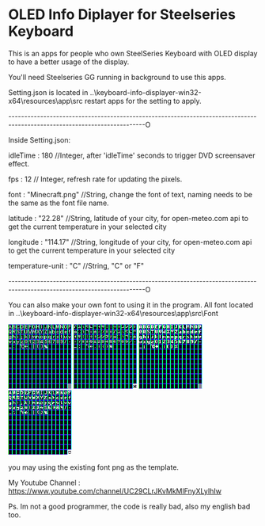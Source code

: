 # OLED Info Diplayer for Steelseries Keyboard
This is an apps for people who own SteelSeries Keyboard with OLED display to have a better usage of the display.

You'll need Steelseries GG running in background to use this apps.

Setting.json is located in ..\keyboard-info-displayer-win32-x64\resources\app\src restart apps for the setting to apply.


-------------------------------------------------------------------------------------------------------------------------O

Inside Setting.json:

idleTime : 180 //Integer, after 'idleTime' seconds to trigger DVD screensaver effect.

fps : 12 // Integer, refresh rate for updating the pixels.

font : "Minecraft.png" //String, change the font of text, naming needs to be the same as the font file name.

latitude : "22.28" //String, latitude of your city, for open-meteo.com api to get the current temperature in your selected city

longitude : "114.17" //String, longitude of your city, for open-meteo.com api to get the current temperature in your selected city

temperature-unit : "C" //String, "C" or "F"

-------------------------------------------------------------------------------------------------------------------------O


You can also make your own font to using it in the program.
All font located in ..\keyboard-info-displayer-win32-x64\resources\app\src\Font

![alt text](https://github.com/davimrs/keyboard-info-displayer/blob/main/src/Font/Arial.png)
![alt text](https://github.com/davimrs/keyboard-info-displayer/blob/main/src/Font/Minecraft.png)
![alt text](https://github.com/davimrs/keyboard-info-displayer/blob/main/src/Font/Diary%20of%20an%208bit.png)
![alt text](https://github.com/davimrs/keyboard-info-displayer/blob/main/src/Font/Hand%20Draw.png)

you may using the existing font png as the template.

My Youtube Channel : 
https://www.youtube.com/channel/UC29CLrJKvMkMlFnyXLyIhIw

Ps. Im not a good programmer, the code is really bad, also my english bad too.
